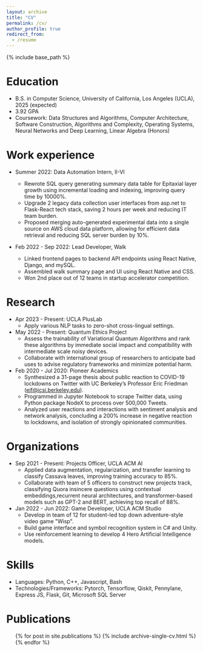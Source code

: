 ```yaml
---
layout: archive
title: "CV"
permalink: /cv/
author_profile: true
redirect_from:
  - /resume
---
```


{% include base_path %}

Education
======
* B.S. in Computer Science, University of California, Los Angeles (UCLA), 2025 (expected)
* 3.92 GPA
* Coursework: Data Structures and Algorithms, Computer Architecture, Software Construction, Algorithms and Complexity, Operating Systems, Neural Networks and Deep Learning, Linear Algebra (Honors)

Work experience
======
* Summer 2022: Data Automation Intern, II-VI
  * Rewrote SQL query generating summary data table for Epitaxial layer growth using incremental loading and indexing, improving query time by 10000%.
  * Upgrade 2 legacy data collection user interfaces from asp.net to Flask-React tech stack, saving 2 hours per week and reducing IT team burden.
  * Proposed merging auto-generated experimental data into a single source on AWS cloud data platform, allowing for efficient data retrieval and reducing SQL server burden by 10%.

* Feb 2022 - Sep 2022: Lead Developer, Walk
  * Linked frontend pages to backend API endpoints using React Native, Django, and mySQL.
  * Assembled walk summary page and UI using React Native and CSS.
  * Won 2nd place out of 12 teams in startup accelerator competition.
  
Research
======
* Apr 2023 - Present: UCLA PlusLab
  * Apply various NLP tasks to zero-shot cross-lingual settings.
* May 2022 - Present: Quantum Ethics Project
  * Assess the trainability of Variational Quantum Algorithms and rank these algorithms by immediate social impact and compatibility with
intermediate scale noisy devices.
  * Collaborate with international group of researchers to anticipate bad uses to advise regulatory frameworks and minimize potential harm.
* Feb 2020 - Jul 2020: Pioneer Academics
  * Synthesized a 31-page thesis about public reaction to COVID-19 lockdowns on Twitter with UC Berkeley’s Professor Eric Friedman
(ejf@icsi.berkeley.edu).
  * Programmed in Jupyter Notebook to scrape Twitter data, using Python package NodeX to process over 500,000 Tweets.
  * Analyzed user reactions and interactions with sentiment analysis and network analysis, concluding a 200% increase in negative reaction to
lockdowns, and isolation of strongly opinionated communities.

Organizations
======
* Sep 2021 - Present: Projects Officer, UCLA ACM AI
  * Applied data augmentation, regularization, and transfer learning to classify Cassava leaves, improving training accuracy to 85%.
  * Collaborate with team of 5 officers to construct new projects track, classifying Quora insincere questions using contextual embeddings,recurrent neural architectures, and transformer-based models such as GPT-2 and BERT, achieving top recall of 88%.
* Jan 2022 - Jun 2022: Game Developer, UCLA ACM Studio
  * Develop in team of 12 for student-led top down adventure-style video game "Wisp".
  * Build game interface and symbol recognition system in C# and Unity.
  * Use reinforcement learning to develop 4 Hero Artificial Intelligence models.

Skills
======
* Languages: Python, C++, Javascript, Bash
* Technologies/Frameworks: Pytorch, Tensorflow, Qiskit, Pennylane, Express JS, Flask, Git, Microsoft SQL Server

Publications
======
  <ul>{% for post in site.publications %}
    {% include archive-single-cv.html %}
  {% endfor %}</ul>
  
<!-- Talks
======
  <ul>{% for post in site.talks %}
    {% include archive-single-talk-cv.html %}
  {% endfor %}</ul>
  
Teaching
======
  <ul>{% for post in site.teaching %}
    {% include archive-single-cv.html %}
  {% endfor %}</ul>
  
Service and leadership
======
* Currently signed in to 43 different slack teams -->
